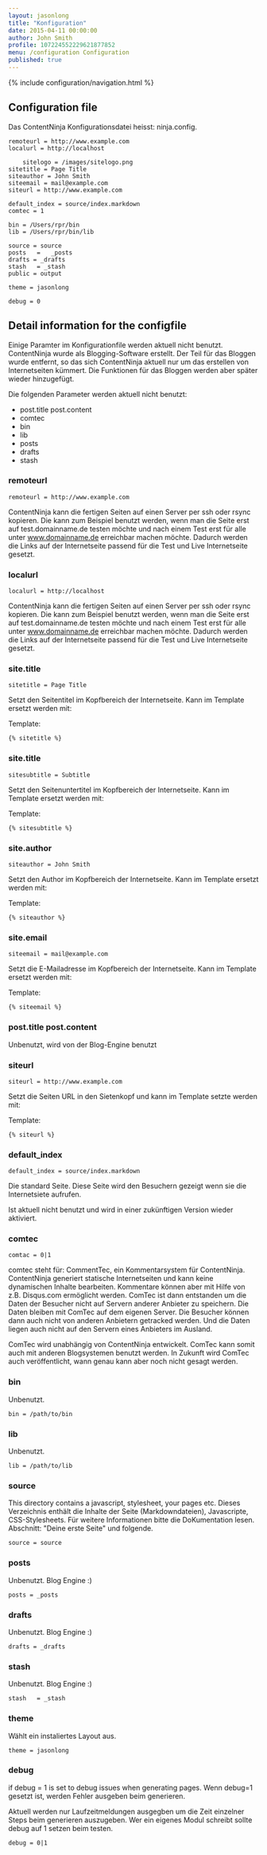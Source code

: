 ```yaml
---
layout: jasonlong
title: "Konfiguration"
date: 2015-04-11 00:00:00
author: John Smith
profile: 107224552229621877852
menu: /configuration Configuration
published: true
---
```


{% include configuration/navigation.html %}

## Configuration file

Das ContentNinja Konfigurationsdatei heisst: ninja.config.

    remoteurl = http://www.example.com
    localurl = http://localhost
    
		sitelogo = /images/sitelogo.png
    sitetitle = Page Title
    siteauthor = John Smith
    siteemail = mail@example.com
    siteurl = http://www.example.com
    
    default_index = source/index.markdown
    comtec = 1
    
    bin	= /Users/rpr/bin
    lib	= /Users/rpr/bin/lib
    
    source = source
    posts	=	_posts
    drafts = _drafts
    stash	= _stash
    public = output
    
    theme = jasonlong
    
    debug = 0


## Detail information for the configfile

Einige Paramter im Konfigurationfile werden aktuell nicht benutzt.
ContentNinja wurde als Blogging-Software erstellt. 
Der Teil für das Bloggen wurde entfernt, so das sich ContentNinja aktuell nur um das erstellen von Internetseiten kümmert. 
Die Funktionen für das Bloggen werden aber später wieder hinzugefügt. 

Die folgenden Parameter werden aktuell nicht benutzt:

   * post.title post.content
   * comtec
   * bin
   * lib 
   * posts
   * drafts
   * stash


### remoteurl

    remoteurl = http://www.example.com

ContentNinja kann die fertigen Seiten auf einen Server per ssh oder rsync kopieren. 
Die kann zum Beispiel benutzt werden, wenn man die Seite erst auf test.domainname.de testen möchte
und nach einem Test erst für alle unter www.domainname.de erreichbar machen möchte. 
Dadurch werden die Links auf der Internetseite passend für die Test und Live Internetseite gesetzt.

### localurl

    localurl = http://localhost

ContentNinja kann die fertigen Seiten auf einen Server per ssh oder rsync kopieren. 
Die kann zum Beispiel benutzt werden, wenn man die Seite erst auf test.domainname.de testen möchte
und nach einem Test erst für alle unter www.domainname.de erreichbar machen möchte. 
Dadurch werden die Links auf der Internetseite passend für die Test und Live Internetseite gesetzt.

### site.title 

    sitetitle = Page Title

Setzt den Seitentitel im Kopfbereich der Internetseite. Kann im Template ersetzt werden mit: 

Template: 

    {% sitetitle %}

### site.title 

    sitesubtitle = Subtitle

Setzt den Seitenuntertitel im Kopfbereich der Internetseite. Kann im Template ersetzt werden mit: 

Template: 

    {% sitesubtitle %}

### site.author 

    siteauthor = John Smith

Setzt den Author im Kopfbereich der Internetseite. Kann im Template ersetzt werden mit: 

Template: 

    {% siteauthor %}

### site.email

    siteemail = mail@example.com

Setzt die E-Mailadresse im Kopfbereich der Internetseite. Kann im Template ersetzt werden mit: 

Template: 

    {% siteemail %}

### post.title post.content

Unbenutzt, wird von der Blog-Engine benutzt

### siteurl 

    siteurl = http://www.example.com

Setzt die Seiten URL in den Sietenkopf und kann im Template setzte werden mit: 

Template: 

    {% siteurl %}

### default_index 

    default_index = source/index.markdown

Die standard Seite. Diese Seite wird den Besuchern gezeigt wenn sie die Internetsiete aufrufen.

Ist aktuell nicht benutzt und wird in einer zukünftigen Version wieder aktiviert.

### comtec 

    comtac = 0|1 

comtec steht für: CommentTec, ein Kommentarsystem für ContentNinja. 
ContentNinja generiert statische Internetseiten und kann keine dynamischen Inhalte bearbeiten. 
Kommentare können aber mit Hilfe von z.B. Disqus.com ermöglicht werden.
ComTec ist dann entstanden um die Daten der Besucher nicht auf Servern anderer Anbieter zu speichern.
Die Daten bleiben mit ComTec auf dem eigenen Server. 
Die Besucher können dann auch nicht von anderen Anbietern getracked werden. 
Und die Daten liegen auch nicht auf den Servern eines Anbieters im Ausland. 

ComTec wird unabhängig von ContentNinja entwickelt. ComTec kann somit auch mit anderen Blogsystemen benutzt werden.
In Zukunft wird ComTec auch veröffentlicht, wann genau kann aber noch nicht gesagt werden.

### bin	

Unbenutzt. 

    bin = /path/to/bin

### lib	

Unbenutzt. 

    lib = /path/to/lib 

### source 

This directory contains a javascript, stylesheet, your pages etc.
Dieses Verzeichnis enthält die Inhalte der Seite (Markdowndateien), Javascripte, CSS-Stylesheets.
Für weitere Informationen bitte die DoKumentation lesen. Abschnitt: "Deine erste Seite" und folgende. 

    source = source 

### posts	

Unbenutzt. Blog Engine :) 

    posts = _posts 

### drafts 

Unbenutzt. Blog Engine :) 

    drafts = _drafts

### stash	

Unbenutzt. Blog Engine :) 

    stash	= _stash

### theme

Wählt ein instaliertes Layout aus. 

    theme = jasonlong


### debug 

if debug = 1 is set to debug issues when generating pages.
Wenn debug=1 gesetzt ist, werden Fehler ausgeben beim generieren. 

Aktuell werden nur Laufzeitmeldungen ausgegben um die Zeit einzelner Steps beim generieren auszugeben. 
Wer ein eigenes Modul schreibt sollte debug auf 1 setzen beim testen. 

    debug = 0|1


